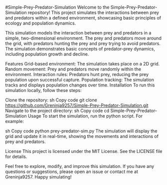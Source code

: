 #Simple-Prey-Predator-Simulation
Welcome to the Simple-Prey-Predator-Simulation repository! This project simulates the interactions between prey and predators within a defined environment, showcasing basic principles of ecology and population dynamics.

This simulation models the interaction between prey and predators in a simple, two-dimensional environment. The prey and predators move around the grid, with predators hunting the prey and prey trying to avoid predators. The simulation demonstrates basic concepts of predator-prey dynamics, including population growth and decline.

Features
Grid-based environment: The simulation takes place on a 2D grid.
Random movement: Prey and predators move randomly within the environment.
Interaction rules: Predators hunt prey, reducing the prey population upon successful capture.
Population tracking: The simulation tracks and displays population changes over time.
Installation
To run this simulation locally, follow these steps:

Clone the repository:
sh
Copy code
git clone https://github.com/Greninja9257/Simple-Prey-Predator-Simulation.git
Navigate to the project directory:
sh
Copy code
cd Simple-Prey-Predator-Simulation
Usage
To start the simulation, run the python script. For example:

sh
Copy code
python prey-predator-sim.py
The simulation will display the grid and update it in real-time, showing the movements and interactions of prey and predators.

License
This project is licensed under the MIT License. See the LICENSE file for details.

Feel free to explore, modify, and improve this simulation. If you have any questions or suggestions, please open an issue or contact me at Greninja9257. Happy simulating!
